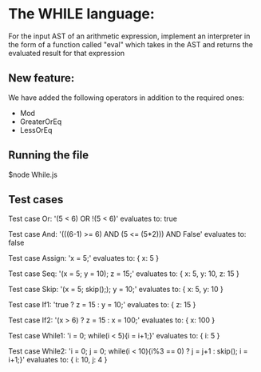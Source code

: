 # The WHILE language:

For the input AST of an arithmetic expression, implement an interpreter in the form of a function called "eval" which takes in the AST  and returns the evaluated result for that expression

## New feature: 

We have added the following operators in addition to the required ones:
- Mod
- GreaterOrEq
- LessOrEq

## Running the file

$node While.js

## Test cases

Test case Or: '(5 < 6) OR !(5 < 6)' evaluates to:  true

Test case And: '(((6-1) >= 6) AND (5 <= (5*2))) AND False' evaluates to:  false

Test case Assign: 'x = 5;' evaluates to:  { x: 5 } 

Test case Seq: '(x = 5; y = 10); z = 15;' evaluates to:  { x: 5, y: 10, z: 15 } 

Test case Skip: '(x = 5; skip();); y = 10;' evaluates to:  { x: 5, y: 10 }

Test case If1: 'true ? z = 15 : y = 10;' evaluates to:  { z: 15 }

Test case If2: '(x > 6) ? z = 15 : x = 100;' evaluates to:  { x: 100 }

Test case While1: 'i = 0; while(i < 5){i = i+1;}' evaluates to:  { i: 5 }

Test case While2: 'i = 0; j = 0; while(i < 10){i\%3 == 0) ? j = j+1 : skip(); i = i+1;}' evaluates to:  { i: 10, j: 4 }
